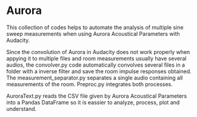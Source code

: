 # Aurora

This collection of codes helps to automate the analysis of multiple sine sweep measurements when using Aurora Acoustical Parameters with Audacity.

Since the convolution of Aurora in Audacity does not work properly when appying it to multiple files and room measurements usually have several audios, the convolver.py code automatically convolves several files in a folder with a inverse filter and save the room impulse responses obtained. The measurement_separator.py separates a single audio containing all measurements of the room. Preproc.py integrates both processes.

AuroraText.py reads the CSV file given by Aurora Acoustical Parameters into a Pandas DataFrame so it is eassier to analyze, process, plot and understand.
